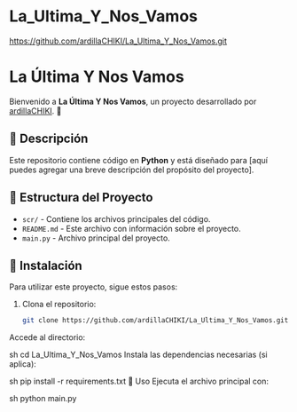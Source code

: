 # La_Ultima_Y_Nos_Vamos
https://github.com/ardillaCHIKI/La_Ultima_Y_Nos_Vamos.git

# La Última Y Nos Vamos

Bienvenido a **La Última Y Nos Vamos**, un proyecto desarrollado por [ardillaCHIKI](https://github.com/ardillaCHIKI). 🚀

## 📌 Descripción

Este repositorio contiene código en **Python** y está diseñado para [aquí puedes agregar una breve descripción del propósito del proyecto]. 

## 📂 Estructura del Proyecto

- `scr/` - Contiene los archivos principales del código.
- `README.md` - Este archivo con información sobre el proyecto.
- `main.py` - Archivo principal del proyecto.

## 🔧 Instalación

Para utilizar este proyecto, sigue estos pasos:

1. Clona el repositorio:
   ```sh
   git clone https://github.com/ardillaCHIKI/La_Ultima_Y_Nos_Vamos.git
Accede al directorio:

sh
cd La_Ultima_Y_Nos_Vamos
Instala las dependencias necesarias (si aplica):

sh
pip install -r requirements.txt
🚀 Uso
Ejecuta el archivo principal con:

sh
python main.py